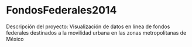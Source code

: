 FondosFederales2014
===================

Descripción del proyecto: Visualización de datos en línea de fondos federales destinados a la movilidad urbana en las zonas metropolitanas de México
